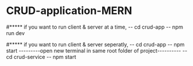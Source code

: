 # CRUD-application-MERN

#***** if you want to run client & server at a time,
-- cd crud-app
-- npm run dev

#***** if you want to run client & server seperatly,
-- cd crud-app
-- npm start
---------open new terminal in same root folder of project----------
-- cd crud-service
-- npm start
